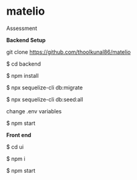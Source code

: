 # matelio
Assessment

**Backend Setup**

git clone https://github.com/thoolkunal86/matelio

$ cd backend

$ npm install

$ npx sequelize-cli db:migrate

$ npx sequelize-cli db:seed:all

change .env variables

$ npm start

**Front end**

$ cd ui

$ npm i

$ npm start
